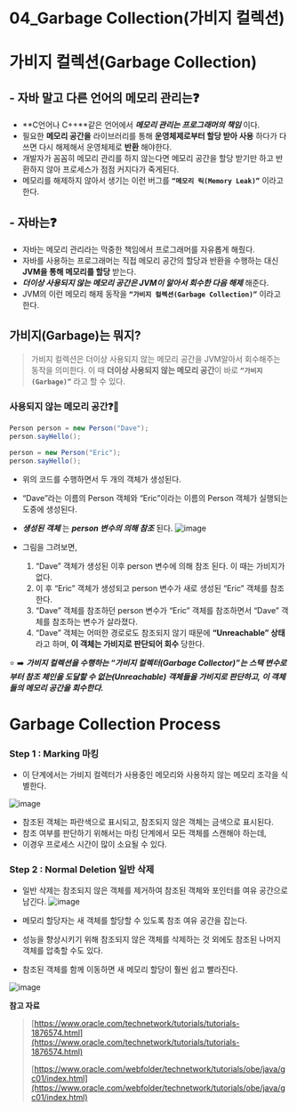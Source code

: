 # 04_Garbage Collection(가비지 컬렉션)
# 가비지 컬렉션(Garbage Collection)

## - 자바  말고 다른 언어의 메모리 관리는❓

- **C언어나 C++**같은 언어에서 ***메모리 관리는 프로그래머의 책임*** 이다.
- 필요한 **메모리 공간을** 라이브러리를 통해 **운영체제로부터 할당 받아 사용** 하다가 다 쓰면 다시 해제해서 운영체제로 **반환** 해야한다.
- 개발자가 꼼꼼히 메모리 관리를 하지 않는다면 메모리 공간을 할당 받기만 하고 반환하지 않아 프로세스가 점점 커지다가 죽게된다.
- 메모리를 해제하지 않아서 생기는 이런 버그를 **`“메모리 릭(Memory Leak)”`** 이라고 한다.

## - 자바는❓

- 자바는 메모리 관리라는 막중한 책임에서 프로그래머를 자유롭게 해줬다.
- 자바를 사용하는 프로그래머는 직접 메모리 공간의 할당과 반환을 수행하는 대신 **JVM을 통해 메모리를 할당** 받는다.
- ***더이상 사용되지 않는 메모리 공간은 JVM이 알아서 회수한 다음 해제*** 해준다.
- JVM의 이런 메모리 해제 동작을 **`“가비지 컬렉션(Garbage Collection)”`**  이라고 한다.

## 가비지(Garbage)는 뭐지?

> 가비지 컬렉션은 더이상 사용되지 않는 메모리 공간을 JVM알아서 회수해주는 동작을 의미한다.
이 때 **더이상 사용되지 않는 메모리 공간**이 바로 **`“가비지(Garbage)”`** 라고 할 수 있다.
> 

### 사용되지 않는 메모리 공간❓🧐

```java
Person person = new Person("Dave");
person.sayHello();

person = new Person("Eric");
person.sayHello();
```

- 위의 코드를 수행하면서 두 개의 객체가 생성된다.
- “Dave”라는 이름의 Person 객체와 “Eric”이라는 이름의 Person 객체가 실행되는 도중에 생성된다.
- ***생성된 객체*** 는 ***person 변수의 의해 참조*** 된다.
![image](https://user-images.githubusercontent.com/106788504/198931582-1aea422e-cc81-4fa4-ae18-41abf4a4e811.png)

- 그림을 그려보면,
    1. “Dave” 객체가 생성된 이후 person 변수에 의해 참조 된다. 이 때는 가비지가 없다.
    2. 이 후 “Eric” 객체가 생성되고 person 변수가 새로 생성된 “Eric” 객체를 참조한다.
    3. “Dave” 객체를 참조하던 person 변수가 “Eric” 객체를 참조하면서 “Dave” 객체를 참조하는 변수가 살라졌다.
    4. “Dave” 객체는 어떠한 경로로도 참조되지 않기 때문에 **“Unreachable” 상태**라고 하며,
    **이 객체는 가비지로 판단되어 회수** 당한다.

⭐️ ➡️ ***가비지 컬렉션을 수행하는 “가비지 컬렉터(Garbage Collector)”는 스택 변수로부터 참조 체인을 도달할 수 없는(Unreachable) 객체들을 가비지로 판단하고, 이 객체들의 메모리 공간을 회수한다.***

# Garbage Collection Process

### Step 1 : Marking 마킹

- 이 단계에서는 가비지 컬렉터가 사용중인 메모리와 사용하지 않는 메모리 조각을 식별한다.

![image](https://user-images.githubusercontent.com/106788504/198931623-532bc665-7bfe-4563-b835-7209503a8703.png)


- 참조된 객체는 파란색으로 표시되고, 참조되지 않은 객체는 금색으로 표시된다.
- 참조 여부를 판단하기 위해서는 마킹 단계에서 모든 객체를 스캔해야 하는데,
- 이경우 프로세스 시간이 많이 소요될 수 있다.

### Step 2 : Normal Deletion 일반 삭제

- 일반 삭제는 참조되지 않은 객체를 제거하여 참조된 객체와 포인터를 여유 공간으로 남긴다.
![image](https://user-images.githubusercontent.com/106788504/198931647-b4933fbe-b64f-445b-ac02-880e3f073ee8.png)


- 메모리 할당자는 새 객체를 할당할 수 있도록 참조 여유 공간을 잡는다.
- 성능을 향상시키기 위해 참조되지 않은 객체를 삭제하는 것 외에도 참조된 나머지 객체를 압축할 수도 있다.
- 참조된 객체를 함께 이동하면 새 메모리 할당이 훨씬 쉽고 빨라진다.

![image](https://user-images.githubusercontent.com/106788504/198931688-9613e970-54fa-4328-8f63-bdb87d9da48e.png)



**참고 자료**

> [https://www.oracle.com/technetwork/tutorials/tutorials-1876574.html](https://www.oracle.com/technetwork/tutorials/tutorials-1876574.html)
> 
> 
> [https://www.oracle.com/webfolder/technetwork/tutorials/obe/java/gc01/index.html](https://www.oracle.com/webfolder/technetwork/tutorials/obe/java/gc01/index.html)
>

